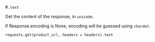 #`.text`

Get the content of the response, in `unicode`.

If Response.encoding is None, encoding will be guessed using `chardet`.

```
requests.get(product_url, headers = headers).text
```
